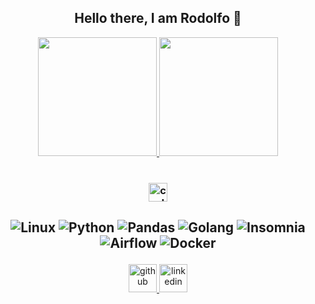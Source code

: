 <h2 align="center"> Hello there, I am Rodolfo 👋 </h2>

<div align="center">
<a href="https://github.com/rodolfo0259">
  <img src="https://github-readme-stats.vercel.app/api/top-langs/?username=rodolfo0259&layout=compact&langs_count=4&theme=react" height="190em"/>
  <img height="190em" src="https://github-readme-stats.vercel.app/api?username=rodolfo0259&show_icons=true&theme=react&include_all_commits=true&count_private=true"/>
</a>
</div>

<br>

<h3 align="center">

  <a href="https://www.codewars.com/users/rodolfo0259">
    <img src="https://www.codewars.com/users/rodolfo0259/badges/micro" alt='codewars' height='30'>
  </a>
</h3>


<h2 align="center">

![Linux](https://img.shields.io/badge/Linux-FCC624?style=for-the-badge&logo=linux&logoColor=black)
![Python](https://img.shields.io/badge/python-3670A0?style=for-the-badge&logo=python&logoColor=ffdd54)
![Pandas](https://img.shields.io/badge/pandas-%23150458.svg?style=for-the-badge&logo=pandas)
![Golang](https://img.shields.io/badge/Go-017CEE?style=for-the-badge&logo=go&logoColor=white)
![Insomnia](https://img.shields.io/badge/Insomnia-black?style=for-the-badge&logo=insomnia&logoColor=5849BE)
![Airflow](https://img.shields.io/badge/Airflow-017CEE?style=for-the-badge&logo=Apache%20Airflow&logoColor=white)
![Docker](https://img.shields.io/badge/docker-%230db7ed.svg?style=for-the-badge&logo=docker&logoColor=white)
<!--
![Rust](https://img.shields.io/badge/Rust-000000?style=for-the-badge&logo=rust&logoColor=white)
![Neovim](https://img.shields.io/badge/NeoVim-%2357A143.svg?&style=for-the-badge&logo=neovim&logoColor=white)
![NodeJS](https://img.shields.io/badge/node.js-6DA55F?style=for-the-badge&logo=node.js&logoColor=white)
![React](https://img.shields.io/badge/react-%2320232a.svg?style=for-the-badge&logo=react&logoColor=%2361DAFB)
![TypeScript](https://img.shields.io/badge/typescript-%23007ACC.svg?style=for-the-badge&logo=typescript&logoColor=white)
-->
</h2>

<p align="center">
  <a href="https://github.com/rodolfo0259"> 
    <img src='https://cdn.jsdelivr.net/npm/simple-icons@3.0.1/icons/github.svg' alt='github' height='45'> 
  </a>
  <a href="https://www.linkedin.com/in/rodolfo-contieri-113b661a0"> 
    <img src='https://cdn.jsdelivr.net/npm/simple-icons@3.0.1/icons/linkedin.svg' alt='linkedin' height='45'> 
  </a>
  <!--
  <a href="https://www.codewars.com/users/rodolfo0259">
    <img src="https://cdn.jsdelivr.net/npm/simple-icons@3.0.1/icons/codewars.svg" alt='codewars' height='45'>
  </a>
-->
</p>





<!-- Comments

[<img src='https://raw.githubusercontent.com/rahulbanerjee26/githubAboutMeGenerator/main/icons/linked-in-alt.svg' alt='linkedin' height='40'>](https://www.linkedin.com/in/rodolfo-baldin-113b661a0)
**rodolfo0259/rodolfo0259** is a ✨ _special_ ✨ repository because its `README.md` (this file) appears on your GitHub profile.

Badges -> https://github.com/Ileriayo/markdown-badges
![Python](https://img.shields.io/badge/python-3670A0?style=for-the-badge&logo=python&logoColor=ffdd54)
![Pandas](https://img.shields.io/badge/pandas-%23150458.svg?style=for-the-badge&logo=pandas&logoColor=white)


  
Here are some ideas to get you started:

- 🔭 I’m currently working on ...
- 🌱 I’m currently learning ...
- 👯 I’m looking to collaborate on ...
- 🤔 I’m looking for help with ...
- 💬 Ask me about ...
- 📫 How to reach me: ...
- 😄 Pronouns: ...
- ⚡ Fun fact: ...

python logo [<img width ='32px' src ='https://raw.githubusercontent.com/rahulbanerjee26/githubAboutMeGenerator/main/icons/python.svg'>](https://github.com/rodolfo0259)

-->
